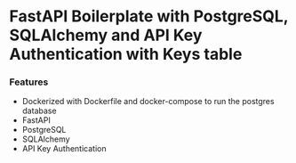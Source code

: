 # FastAPI Boilerplate with PostgreSQL, SQLAlchemy and API Key Authentication with Keys table

### Features
- Dockerized with Dockerfile and docker-compose to run the postgres database
- FastAPI
- PostgreSQL
- SQLAlchemy
- API Key Authentication

